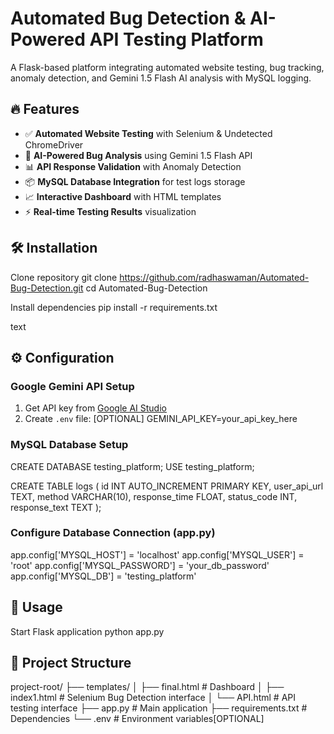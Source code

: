 # Automated Bug Detection & AI-Powered API Testing Platform

A Flask-based platform integrating automated website testing, bug tracking, anomaly detection, and Gemini 1.5 Flash AI analysis with MySQL logging.


## 🔥 Features
- ✅ **Automated Website Testing** with Selenium & Undetected ChromeDriver
- 🐛 **AI-Powered Bug Analysis** using Gemini 1.5 Flash API
- 📊 **API Response Validation** with Anomaly Detection
- 📦 **MySQL Database Integration** for test logs storage
- 📈 **Interactive Dashboard** with HTML templates
- ⚡ **Real-time Testing Results** visualization

## 🛠️ Installation
Clone repository
git clone https://github.com/radhaswaman/Automated-Bug-Detection.git
cd Automated-Bug-Detection

Install dependencies
pip install -r requirements.txt

text

## ⚙️ Configuration

### Google Gemini API Setup
1. Get API key from [Google AI Studio](https://makersuite.google.com/app)
2. Create `.env` file: [OPTIONAL]
GEMINI_API_KEY=your_api_key_here


### MySQL Database Setup
CREATE DATABASE testing_platform;
USE testing_platform;

CREATE TABLE logs (
id INT AUTO_INCREMENT PRIMARY KEY,
user_api_url TEXT,
method VARCHAR(10),
response_time FLOAT,
status_code INT,
response_text TEXT
);


### Configure Database Connection (app.py)
app.config['MYSQL_HOST'] = 'localhost'
app.config['MYSQL_USER'] = 'root'
app.config['MYSQL_PASSWORD'] = 'your_db_password'
app.config['MYSQL_DB'] = 'testing_platform'

## 🚀 Usage
Start Flask application
python app.py



## 📂 Project Structure
project-root/
├── templates/
│ ├── final.html # Dashboard
│ ├── index1.html # Selenium Bug Detection interface
│ └── API.html # API testing interface
├── app.py # Main application
├── requirements.txt # Dependencies
└── .env # Environment variables[OPTIONAL]
